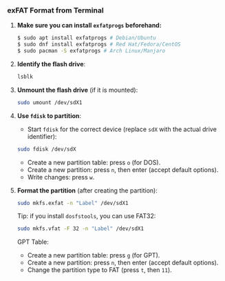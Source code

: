 ### exFAT Format from Terminal

1. **Make sure you can install `exfatprogs` beforehand:**

   ```bash
   $ sudo apt install exfatprogs # Debian/Ubuntu
   $ sudo dnf install exfatprogs # Red Hat/Fedora/CentOS
   $ sudo pacman -S exfatprogs # Arch Linux/Manjaro
   ```

2. **Identify the flash drive**:

   ```bash
   lsblk
   ```

3. **Unmount the flash drive** (if it is mounted):

   ```bash
   sudo umount /dev/sdX1
   ```

4. **Use `fdisk` to partition**:

   - Start `fdisk` for the correct device (replace `sdX` with the actual drive identifier):

   ```bash
   sudo fdisk /dev/sdX
   ```

   - Create a new partition table: press `o` (for DOS).
   - Create a new partition: press `n`, then enter (accept default options).
   - Write changes: press `w`.

5. **Format the partition** (after creating the partition):

   ```bash
   sudo mkfs.exfat -n "Label" /dev/sdX1
   ```
  
   Tip: if you install `dosfstools`, you can use FAT32:
  
   ```bash
   sudo mkfs.vfat -F 32 -n "Label" /dev/sdX1
   ```
  
   GPT Table:
   - Create a new partition table: press `g` (for GPT).
   - Create a new partition: press `n`, then enter (accept default options).
   - Change the partition type to FAT (press `t`, then `11`).